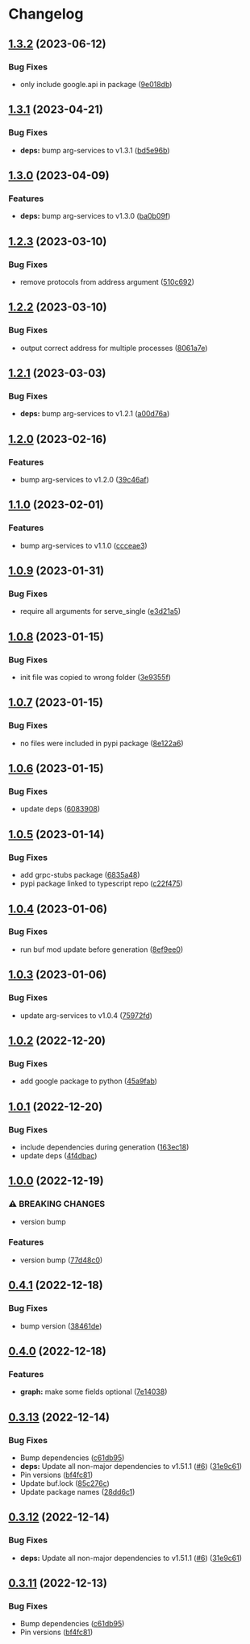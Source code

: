 # Changelog

## [1.3.2](https://github.com/recap-utr/arg-services-python/compare/v1.3.1...v1.3.2) (2023-06-12)


### Bug Fixes

* only include google.api in package ([9e018db](https://github.com/recap-utr/arg-services-python/commit/9e018db621a396f478895784358af8c75575716c))

## [1.3.1](https://github.com/recap-utr/arg-services-python/compare/v1.3.0...v1.3.1) (2023-04-21)


### Bug Fixes

* **deps:** bump arg-services to v1.3.1 ([bd5e96b](https://github.com/recap-utr/arg-services-python/commit/bd5e96bf24c8a2ff4e6e51ce87cb49d7fac7e550))

## [1.3.0](https://github.com/recap-utr/arg-services-python/compare/v1.2.3...v1.3.0) (2023-04-09)


### Features

* **deps:** bump arg-services to v1.3.0 ([ba0b09f](https://github.com/recap-utr/arg-services-python/commit/ba0b09fffbac6844819095381cc1f0c0a205549a))

## [1.2.3](https://github.com/recap-utr/arg-services-python/compare/v1.2.2...v1.2.3) (2023-03-10)


### Bug Fixes

* remove protocols from address argument ([510c692](https://github.com/recap-utr/arg-services-python/commit/510c69214f01fd8964fde3cc82881dfa58b93648))

## [1.2.2](https://github.com/recap-utr/arg-services-python/compare/v1.2.1...v1.2.2) (2023-03-10)


### Bug Fixes

* output correct address for multiple processes ([8061a7e](https://github.com/recap-utr/arg-services-python/commit/8061a7e88f12224f39e4de56763bb7d0a904d6bb))

## [1.2.1](https://github.com/recap-utr/arg-services-python/compare/v1.2.0...v1.2.1) (2023-03-03)


### Bug Fixes

* **deps:** bump arg-services to v1.2.1 ([a00d76a](https://github.com/recap-utr/arg-services-python/commit/a00d76a93392b96dbfa9cf245eade363201b4ded))

## [1.2.0](https://github.com/recap-utr/arg-services-python/compare/v1.1.0...v1.2.0) (2023-02-16)


### Features

* bump arg-services to v1.2.0 ([39c46af](https://github.com/recap-utr/arg-services-python/commit/39c46af7f4703592e08b750aecec7023d81781f1))

## [1.1.0](https://github.com/recap-utr/arg-services-python/compare/v1.0.9...v1.1.0) (2023-02-01)


### Features

* bump arg-services to v1.1.0 ([ccceae3](https://github.com/recap-utr/arg-services-python/commit/ccceae338be1f0ef0026986e2ee68cdf34ec8e06))

## [1.0.9](https://github.com/recap-utr/arg-services-python/compare/v1.0.8...v1.0.9) (2023-01-31)


### Bug Fixes

* require all arguments for serve_single ([e3d21a5](https://github.com/recap-utr/arg-services-python/commit/e3d21a5128d4bc3525eac3f44d5d1cfd9c3507cf))

## [1.0.8](https://github.com/recap-utr/arg-services-python/compare/v1.0.7...v1.0.8) (2023-01-15)


### Bug Fixes

* init file was copied to wrong folder ([3e9355f](https://github.com/recap-utr/arg-services-python/commit/3e9355fb5f4ff6976a15801cc586bac26fbafa7a))

## [1.0.7](https://github.com/recap-utr/arg-services-python/compare/v1.0.6...v1.0.7) (2023-01-15)


### Bug Fixes

* no files were included in pypi package ([8e122a6](https://github.com/recap-utr/arg-services-python/commit/8e122a69c7fadf24fc4f4f480aa74b68aaefe95d))

## [1.0.6](https://github.com/recap-utr/arg-services-python/compare/v1.0.5...v1.0.6) (2023-01-15)


### Bug Fixes

* update deps ([6083908](https://github.com/recap-utr/arg-services-python/commit/608390881a1374f2f49ceeaf11794b5bc44f875d))

## [1.0.5](https://github.com/recap-utr/arg-services-python/compare/v1.0.4...v1.0.5) (2023-01-14)


### Bug Fixes

* add grpc-stubs package ([6835a48](https://github.com/recap-utr/arg-services-python/commit/6835a48f3aa0c0e807ad9defe78e1c4d8e866dc6))
* pypi package linked to typescript repo ([c22f475](https://github.com/recap-utr/arg-services-python/commit/c22f47574eabab87dc5bf9e11fbfbc28dacf0e07))

## [1.0.4](https://github.com/recap-utr/arg-services-python/compare/v1.0.3...v1.0.4) (2023-01-06)


### Bug Fixes

* run buf mod update before generation ([8ef9ee0](https://github.com/recap-utr/arg-services-python/commit/8ef9ee0d70081270e472a62d84437974cec293c3))

## [1.0.3](https://github.com/recap-utr/arg-services-python/compare/v1.0.2...v1.0.3) (2023-01-06)


### Bug Fixes

* update arg-services to v1.0.4 ([75972fd](https://github.com/recap-utr/arg-services-python/commit/75972fd031d26cb4c4c4353d6d3011b758c27e6e))

## [1.0.2](https://github.com/recap-utr/arg-services/compare/v1.0.1...v1.0.2) (2022-12-20)


### Bug Fixes

* add google package to python ([45a9fab](https://github.com/recap-utr/arg-services/commit/45a9fab52c7e19c993ea5702c5cafbf4af00dbf7))

## [1.0.1](https://github.com/recap-utr/arg-services/compare/v1.0.0...v1.0.1) (2022-12-20)


### Bug Fixes

* include dependencies during generation ([163ec18](https://github.com/recap-utr/arg-services/commit/163ec1803fa984398019e6d42bb1a73338321d02))
* update deps ([4f4dbac](https://github.com/recap-utr/arg-services/commit/4f4dbacf0d6dd20a3dd8d8021dbe371aa79cdfc2))

## [1.0.0](https://github.com/recap-utr/arg-services/compare/v0.4.1...v1.0.0) (2022-12-19)


### ⚠ BREAKING CHANGES

* version bump

### Features

* version bump ([77d48c0](https://github.com/recap-utr/arg-services/commit/77d48c0273e1103c0998b8e7b83229c0719b5881))

## [0.4.1](https://github.com/recap-utr/arg-services/compare/v0.4.0...v0.4.1) (2022-12-18)


### Bug Fixes

* bump version ([38461de](https://github.com/recap-utr/arg-services/commit/38461de60e2d61d79dde1c37e30f89af792247ed))

## [0.4.0](https://github.com/recap-utr/arg-services/compare/v0.3.13...v0.4.0) (2022-12-18)


### Features

* **graph:** make some fields optional ([7e14038](https://github.com/recap-utr/arg-services/commit/7e14038abcce4c0e9b8f56c16671e49fb6d94b04))

## [0.3.13](https://github.com/recap-utr/arg-services/compare/v0.3.12...v0.3.13) (2022-12-14)


### Bug Fixes

* Bump dependencies ([c61db95](https://github.com/recap-utr/arg-services/commit/c61db9546a8722341565c50b28aa0b7e2d874d0d))
* **deps:** Update all non-major dependencies to v1.51.1 ([#6](https://github.com/recap-utr/arg-services/issues/6)) ([31e9c61](https://github.com/recap-utr/arg-services/commit/31e9c61753c65073694d121fbde6e7e468930f56))
* Pin versions ([bf4fc81](https://github.com/recap-utr/arg-services/commit/bf4fc819e45febdef73a44f8568d0d76a8f3139b))
* Update buf.lock ([85c276c](https://github.com/recap-utr/arg-services/commit/85c276c206abb132d6b704bc5491a84c37a39ca9))
* Update package names ([28dd6c1](https://github.com/recap-utr/arg-services/commit/28dd6c1908cbe2e436b1257b5fa5dee5bef561ba))

## [0.3.12](https://github.com/recap-utr/arg-services/compare/arg-services-v0.3.11...arg-services-v0.3.12) (2022-12-14)


### Bug Fixes

* **deps:** Update all non-major dependencies to v1.51.1 ([#6](https://github.com/recap-utr/arg-services/issues/6)) ([31e9c61](https://github.com/recap-utr/arg-services/commit/31e9c61753c65073694d121fbde6e7e468930f56))

## [0.3.11](https://github.com/recap-utr/arg-services/compare/arg-services-v0.3.10...arg-services-v0.3.11) (2022-12-13)


### Bug Fixes

* Bump dependencies ([c61db95](https://github.com/recap-utr/arg-services/commit/c61db9546a8722341565c50b28aa0b7e2d874d0d))
* Pin versions ([bf4fc81](https://github.com/recap-utr/arg-services/commit/bf4fc819e45febdef73a44f8568d0d76a8f3139b))
